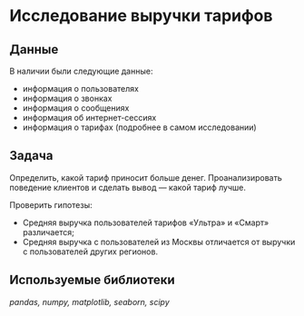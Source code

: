 # Исследование выручки тарифов


## Данные

В наличии были следующие данные:
- информация о пользователях
- информация о звонках
- информация о сообщениях
- информация об интернет-сессиях
- информация о тарифах
(подробнее в самом исследовании)

## Задача

Определить, какой тариф приносит больше денег. Проанализировать поведение клиентов и сделать вывод — какой тариф лучше.

Проверить гипотезы:
- Средняя выручка пользователей тарифов «Ультра» и «Смарт» различается;
- Средняя выручка с пользователей из Москвы отличается от выручки c пользователей других регионов.

## Используемые библиотеки
*pandas, numpy, matplotlib, seaborn, scipy*
